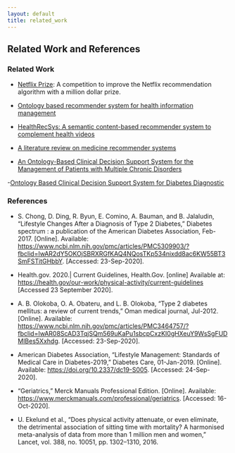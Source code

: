 ```yaml
---
layout: default
title: related_work
---
```


## Related Work and References

### Related Work

- [Netflix Prize](https://www.netflixprize.com/): A competition to improve the Netflix recommendation algorithm with a million dollar prize.

- [Ontology based recommender system for health information management](http://worldcomp-proceedings.com/proc/p2012/ICA6022.pdf)

- [HealthRecSys: A semantic content-based recommender system to complement health videos](https://bmcmedinformdecismak.biomedcentral.com/articles/10.1186/s12911-017-0431-7)

- [A literature review on medicine recommender systems](https://thesai.org/Downloads/Volume10No8/Paper_2-A_Literature_Review_on_Medicine.pdf)

- [An Ontology-Based Clinical Decision Support System for the Management of Patients
with Multiple Chronic Disorders](https://www.researchgate.net/profile/Alexandre_Galopin/publication/281815170_An_Ontology-Based_Clinical_Decision_Support_System_for_the_Management_of_Patients_with_Multiple_Chronic_Disorders/links/5654801608ae4988a7b03a4a/An-Ontology-Based-Clinical-Decision-Support-System-for-the-Management-of-Patients-with-Multiple-Chronic-Disorders.pdf)

-[Ontology Based Clinical Decision Support System for Diabetes Diagnostic](https://www.researchgate.net/profile/Reham_Alharbi/publication/282333676_Ontology_Based_Clinical_Decision_Support_System_for_Diabetes_Diagnostic/links/56c469eb08aea564e304ae60/Ontology-Based-Clinical-Decision-Support-System-for-Diabetes-Diagnostic.pdf)


### References

- S. Chong, D. Ding, R. Byun, E. Comino, A. Bauman, and B. Jalaludin, “Lifestyle Changes After a Diagnosis of Type 2 Diabetes,” Diabetes spectrum : a publication of the American Diabetes Association, Feb-2017. [Online]. Available: https://www.ncbi.nlm.nih.gov/pmc/articles/PMC5309903/?fbclid=IwAR2dY5OKOjSBRXRGfKAQ4NQosTKp534nixdd8ac6KW55BT3SmFSTitGHbbY. [Accessed: 23-Sep-2020].

- Health.gov. 2020.| Current Guidelines, Health.Gov. [online] Available at: https://health.gov/our-work/physical-activity/current-guidelines [Accessed 23 September 2020].

- A. B. Olokoba, O. A. Obateru, and L. B. Olokoba, “Type 2 diabetes mellitus: a review of current trends,” Oman medical journal, Jul-2012. [Online]. Available: https://www.ncbi.nlm.nih.gov/pmc/articles/PMC3464757/?fbclid=IwAR08ScAD3TqjSQm569uKaPu1sbcpCxzKI0gHXeuY9WsSgFUDMlBes5Xxhdg. [Accessed: 23-Sep-2020].

- American Diabetes Association, “Lifestyle Management: Standards of Medical Care in Diabetes-2019,” Diabetes Care, 01-Jan-2019. [Online]. Available: https://doi.org/10.2337/dc19-S005. [Accessed: 24-Sep-2020].

- “Geriatrics,” Merck Manuals Professional Edition. [Online]. Available: https://www.merckmanuals.com/professional/geriatrics. [Accessed: 16-Oct-2020]. 

- U. Ekelund et al., “Does physical activity attenuate, or even eliminate, the detrimental association of sitting time with mortality? A harmonised meta-analysis of data from more than 1 million men and women,” Lancet, vol. 388, no. 10051, pp. 1302–1310, 2016.
